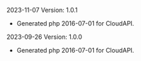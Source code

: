 2023-11-07 Version: 1.0.1
- Generated php 2016-07-01 for CloudAPI.

2023-09-26 Version: 1.0.0
- Generated php 2016-07-01 for CloudAPI.

